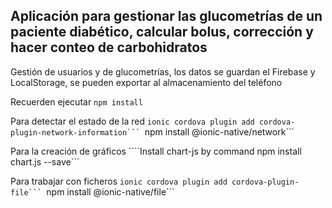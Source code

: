 ## Aplicación para gestionar las glucometrías de un paciente diabético, calcular bolus, corrección y hacer conteo de carbohidratos

 Gestión de usuarios y de glucometrías, los datos se guardan el Firebase y LocalStorage, se pueden exportar al almacenamiento del teléfono



Recuerden ejecutar ```npm install```


Para detectar el estado de la red
````ionic cordova plugin add cordova-plugin-network-information```
````npm install @ionic-native/network```

Para la creación de gráficos
````Install chart-js by command npm install chart.js --save```


Para trabajar con ficheros
````ionic cordova plugin add cordova-plugin-file```
````npm install @ionic-native/file```


